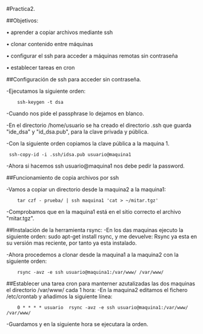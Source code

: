 ﻿#Practica2.

##Objetivos:

• aprender a copiar archivos mediante ssh

• clonar contenido entre máquinas

• configurar el ssh para acceder a máquinas remotas sin contraseña

• establecer tareas en cron



##Configuración de ssh para acceder sin contraseña.

-Ejecutamos la siguiente orden:

		ssh-keygen -t dsa

-Cuando nos pide el passphrase lo dejamos en blanco.

-En el directorio /home/usuario se ha creado el directorio .ssh que
 guarda "ide_dsa" y "id_dsa.pub", para la clave privada y pública.

-Con la siguiente orden copiamos la clave pública a la maquina 1.

	 ssh-copy-id -i .ssh/idsa.pub usuario@maquina1

-Ahora si hacemos ssh usuario@maquina1 nos  debe pedir la password. 


##Funcionamiento de copia archivos por ssh

-Vamos a copiar un directorio desde la maquina2 a la maquina1:

		tar czf - prueba/ | ssh maquina1 'cat > ~/mitar.tgz'

-Comprobamos que en la maquina1 está en el sitio correcto el archivo "mitar.tgz".


##Instalación de la herramienta rsync:
-En los das maquinas ejecuto la siguiente orden: sudo apt-get install rsync, y me devuelve:
 Rsync ya esta en su versión mas reciente, por tanto ya esta instalado.

-Ahora procedemos a clonar desde la maquina1 a la maquina2 con la siguiente orden:

		rsync -avz -e ssh usuario@maquina1:/var/www/ /var/www/

##Establecer una tarea cron para manterner azutalizadas   las dos maquinas el directorio 	/var/www/ cada 1 hora:
-En la maquina2 editamos el fichero /etc/crontab y añadimos la siguiente línea:

		0 * * * * usuario  rsync -avz -e ssh usuario@maquina1:/var/www/ /var/www/

-Guardamos y en la siguiente hora se ejecutara la orden.	